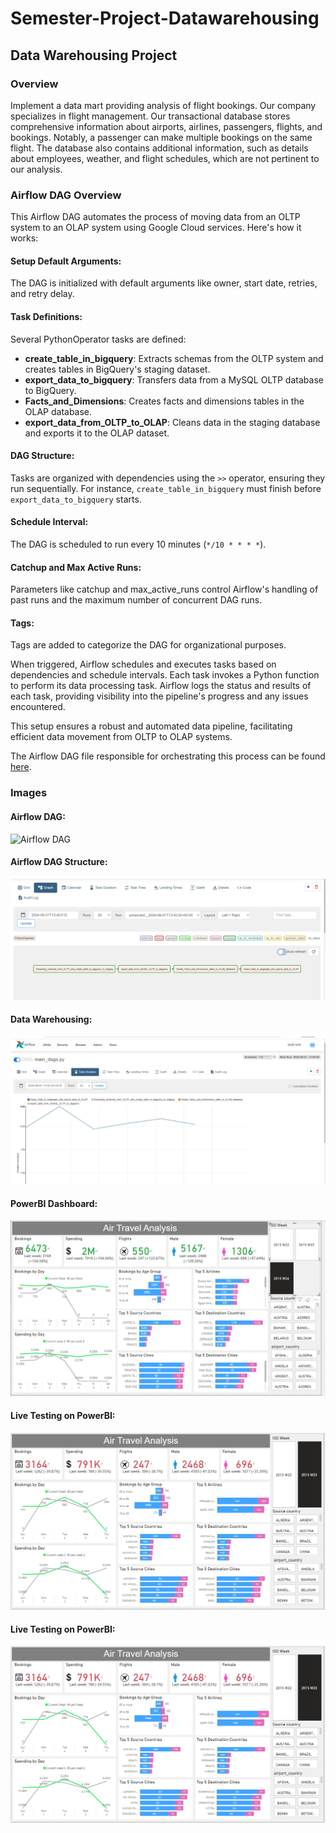 # Semester-Project-Datawarehousing

## Data Warehousing Project

### Overview
Implement a data mart providing analysis of flight bookings. Our company specializes in flight management. Our transactional database stores comprehensive information about airports, airlines, passengers, flights, and bookings. Notably, a passenger can make multiple bookings on the same flight. The database also contains additional information, such as details about employees, weather, and flight schedules, which are not pertinent to our analysis.

### Airflow DAG Overview
This Airflow DAG automates the process of moving data from an OLTP system to an OLAP system using Google Cloud services. Here's how it works:

#### Setup Default Arguments:
The DAG is initialized with default arguments like owner, start date, retries, and retry delay.

#### Task Definitions:
Several PythonOperator tasks are defined:
- **create_table_in_bigquery**: Extracts schemas from the OLTP system and creates tables in BigQuery's staging dataset.
- **export_data_to_bigquery**: Transfers data from a MySQL OLTP database to BigQuery.
- **Facts_and_Dimensions**: Creates facts and dimensions tables in the OLAP database.
- **export_data_from_OLTP_to_OLAP**: Cleans data in the staging database and exports it to the OLAP dataset.

#### DAG Structure:
Tasks are organized with dependencies using the `>>` operator, ensuring they run sequentially. For instance, `create_table_in_bigquery` must finish before `export_data_to_bigquery` starts.

#### Schedule Interval:
The DAG is scheduled to run every 10 minutes (`*/10 * * * *`).

#### Catchup and Max Active Runs:
Parameters like catchup and max_active_runs control Airflow's handling of past runs and the maximum number of concurrent DAG runs.

#### Tags:
Tags are added to categorize the DAG for organizational purposes.

When triggered, Airflow schedules and executes tasks based on dependencies and schedule intervals. Each task invokes a Python function to perform its data processing task. Airflow logs the status and results of each task, providing visibility into the pipeline's progress and any issues encountered.

This setup ensures a robust and automated data pipeline, facilitating efficient data movement from OLTP to OLAP systems.

The Airflow DAG file responsible for orchestrating this process can be found [here](https://github.com/MuhammadGhulamAbbas/Semester-Project-Datawarehousing/blob/main/Pipeline%20Python%20Script%20(Conversion%20Functions)%20(PYT)/main_dags.py).

### Images

#### Airflow DAG:
![Airflow DAG](https://github.com/MuhammadGhulamAbbas/Semester-Project-Datawarehousing/assets/83417345/a86ab170-7b3d-4bc0-9c30-e4b92e044a55)

#### Airflow DAG Structure:
![Airflow DAG Structure](https://github.com/MuhammadGhulamAbbas/Semester-Project-Datawarehousing/blob/main/IMAGES/WhatsApp%20Image%202024-06-02%20at%2014.35.54.jpeg)

#### Data Warehousing:
![Data Warehousing](https://github.com/MuhammadGhulamAbbas/Semester-Project-Datawarehousing/blob/main/IMAGES/WhatsApp%20Image%202024-06-02%20at%2014.35.55%20(2).jpeg)

#### PowerBI Dashboard:
![PowerBI Dashboard](https://github.com/MuhammadGhulamAbbas/Semester-Project-Datawarehousing/blob/main/Dashboarding%20(PowerBI)/WhatsApp%20Image%202024-06-07%20at%2023.04.27.jpeg)

#### Live Testing on PowerBI:
![Live Testing on PowerBI](https://github.com/MuhammadGhulamAbbas/Semester-Project-Datawarehousing/blob/main/Dashboarding%20(PowerBI)/WhatsApp%20Image%202024-06-01%20at%2000.39.14.jpeg)

#### Live Testing on PowerBI:
![Live Testing on PowerBI](https://github.com/MuhammadGhulamAbbas/Semester-Project-Datawarehousing/blob/main/Dashboarding%20(PowerBI)/WhatsApp%20Image%202024-06-01%20at%2000.39.14.jpeg)
